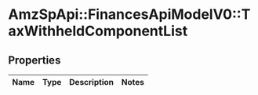 # AmzSpApi::FinancesApiModelV0::TaxWithheldComponentList

## Properties
Name | Type | Description | Notes
------------ | ------------- | ------------- | -------------

